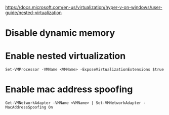 https://docs.microsoft.com/en-us/virtualization/hyper-v-on-windows/user-guide/nested-virtualization

# Disable dynamic memory

# Enable nested virtualization
```
Set-VMProcessor -VMName <VMName> -ExposeVirtualizationExtensions $true
```

# Enable mac address spoofing
```
Get-VMNetworkAdapter -VMName <VMName> | Set-VMNetworkAdapter -MacAddressSpoofing On
```
